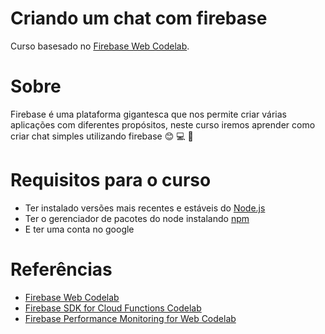 # Criando um chat com firebase

Curso basesado no [Firebase Web Codelab](https://codelabs.developers.google.com/codelabs/firebase-web/).

# Sobre

Firebase é uma plataforma gigantesca que nos permite criar várias aplicações com diferentes propósitos, neste curso iremos aprender como criar chat simples utilizando firebase :blush: :computer: :email:

# Requisitos para o curso

- Ter instalado versões mais recentes e estáveis do [Node.js](https://nodejs.org/en/)
- Ter o gerenciador de pacotes do node instalando [npm](https://www.npmjs.com/)
- E ter uma conta no google

# Referências 

- [Firebase Web Codelab](https://codelabs.developers.google.com/codelabs/firebase-web/)
- [Firebase SDK for Cloud Functions Codelab](https://codelabs.developers.google.com/codelabs/firebase-cloud-functions/)
- [Firebase Performance Monitoring for Web Codelab](https://codelabs.developers.google.com/codelabs/firebase-perf-mon-web/)
